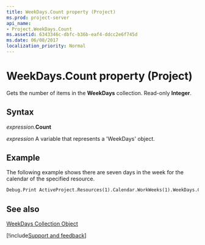 ```yaml
---
title: WeekDays.Count property (Project)
ms.prod: project-server
api_name:
- Project.WeekDays.Count
ms.assetid: 6343346c-dbfc-b36b-eaf4-ddcc2e6f745d
ms.date: 06/08/2017
localization_priority: Normal
---
```



# WeekDays.Count property (Project)

Gets the number of items in the  **WeekDays** collection. Read-only **Integer**.


## Syntax

_expression_.**Count**

_expression_ A variable that represents a 'WeekDays' object.


## Example

The following example shows there are seven days in the week for the calendar of the specified resource.


```vb
Debug.Print ActiveProject.Resources(1).Calendar.WorkWeeks(1).WeekDays.Count
```


## See also


[WeekDays Collection Object](Project.weekdays.md)

[!include[Support and feedback](~/includes/feedback-boilerplate.md)]